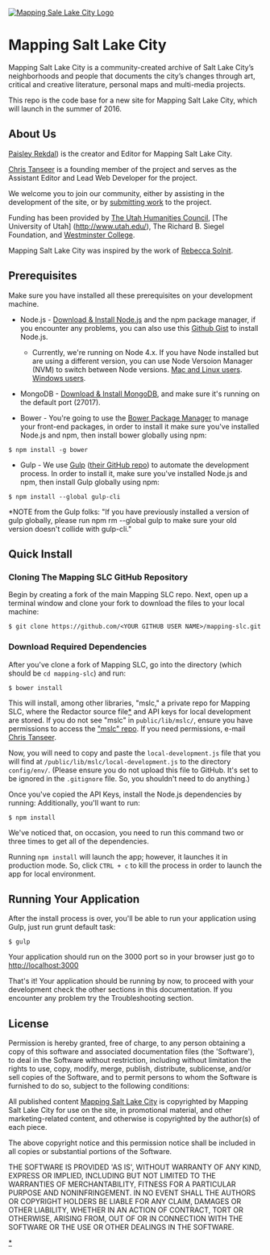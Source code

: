 [![Mapping Sale Lake City Logo](http://www.mappingslc.org/images/mapping.png)](http://mappingslc.org/)

# Mapping Salt Lake City

Mapping Salt Lake City is a community-created archive of Salt Lake City’s neighborhoods and people that documents the city’s changes through art, critical and creative literature, personal maps and multi-media projects.

This repo is the code base for a new site for Mapping Salt Lake City, which will launch in the summer of 2016.


## About Us
[Paisley Rekdal](http://www.paisleyrekdal.com/)) is the creator and Editor for Mapping Salt Lake City.

[Chris Tanseer](http://www.christanseer.com) is a founding member of the project and serves as the Assistant Editor and Lead Web Developer for the project.

We welcome you to join our community, either by assisting in the development of the site, or by [submitting work](http://www.mappingslc.org/index.php?option=com_k2&view=item&layout=item&id=4&Itemid=279) to the project.

Funding has been provided by [The Utah Humanities Council](http://www.utahhumanities.org/), [The University of Utah]
(http://www.utah.edu/), The Richard B. Siegel Foundation, and [Westminster College](http://www.westminstercollege.edu/).

Mapping Salt Lake City was inspired by the work of [Rebecca Solnit](http://rebeccasolnit.net/).


## Prerequisites
Make sure you have installed all these prerequisites on your development machine.

  * Node.js - [Download & Install Node.js](http://www.nodejs.org/download/) and the npm package manager, if you encounter any problems, you can also use this [Github Gist](https://gist.github.com/isaacs/579814) to install Node.js.    
	  
	  * Currently, we're running on Node 4.x. If you have Node installed but are using a different version, you can use Node Versoion Manager (NVM) to switch between Node versions. [Mac and Linux users](https://github.com/creationix/nvm). [Windows users](https://github.com/coreybutler/nvm-windows).    	

  * MongoDB - [Download & Install MongoDB](http://www.mongodb.org/downloads), and make sure it's running on the default port (27017).    

  * Bower - You're going to use the [Bower Package Manager](http://bower.io/) to manage your front-end packages, in order to install it make sure you've installed Node.js and npm, then install bower globally using npm:

```
$ npm install -g bower
```

* Gulp - We use [Gulp](http://gulpjs.com/) ([their GitHub repo](https://github.com/gulpjs/gulp)) to automate the development process. In order to install it, make sure you've installed Node.js and npm, then install Gulp globally using npm:

```
$ npm install --global gulp-cli
```

*NOTE from the Gulp folks: "If you have previously installed a version of gulp globally, please run npm rm --global gulp to make sure your old version doesn't collide with gulp-cli."

## Quick Install

### Cloning The Mapping SLC GitHub Repository
Begin by creating a fork of the main Mapping SLC repo. Next, open up a terminal window and clone your fork to download the files to your local machine:  

```
$ git clone https://github.com/<YOUR GITHUB USER NAME>/mapping-slc.git
```

### Download Required Dependencies

After you've clone a fork of Mapping SLC, go into the directory (which should be `cd mapping-slc`) and run:

```
$ bower install
```

This will install, among other libraries, "mslc," a private repo for Mapping SLC, where the Redactor source file[*](#redactor-misc-info) and API keys for local development are stored. If you do not see "mslc" in `public/lib/mslc/`, ensure you have permissions to access the ["mslc" repo](https://github.com/PoetsRock/mslc). If you need permissions, e-mail [Chris Tanseer](mailto:chris@christanseer.com).

Now, you will need to copy and paste the `local-development.js` file that you will find at `/public/lib/mslc/local-development.js` to the directory `config/env/`. (Please ensure you do not upload this file to GitHub. It's set to be ignored in the `.gitignore` file. So, you shouldn't need to do anything.)

Once you've copied the API Keys, install the Node.js dependencies by running:
Additionally, you'll want to run:

```
$ npm install
```

We've noticed that, on occasion, you need to run this command two or three times to get all of the dependencies.

Running `npm install` will launch the app; however, it launches it in production mode. So, click `CTRL + c` to kill the process in order to launch the app for local environment.

## Running Your Application
After the install process is over, you'll be able to run your application using Gulp, just run grunt default task:

```
$ gulp
```

Your application should run on the 3000 port so in your browser just go to [http://localhost:3000](http://localhost:3000)
                            
That's it! Your application should be running by now, to proceed with your development check the other sections in this documentation. 
If you encounter any problem try the Troubleshooting section.

## License

Permission is hereby granted, free of charge, to any person obtaining
a copy of this software and associated documentation files (the
'Software'), to deal in the Software without restriction, including
without limitation the rights to use, copy, modify, merge, publish,
distribute, sublicense, and/or sell copies of the Software, and to
permit persons to whom the Software is furnished to do so, subject to
the following conditions:

All published content [Mapping Salt Lake City](http://www.mappingslc.org) is copyrighted by Mapping Salt Lake City
for use on the site, in promotional material, and other marketing-related content, and otherwise is copyrighted by the
author(s) of each piece.

The above copyright notice and this permission notice shall be
included in all copies or substantial portions of the Software.

THE SOFTWARE IS PROVIDED 'AS IS', WITHOUT WARRANTY OF ANY KIND,
EXPRESS OR IMPLIED, INCLUDING BUT NOT LIMITED TO THE WARRANTIES OF
MERCHANTABILITY, FITNESS FOR A PARTICULAR PURPOSE AND NONINFRINGEMENT.
IN NO EVENT SHALL THE AUTHORS OR COPYRIGHT HOLDERS BE LIABLE FOR ANY
CLAIM, DAMAGES OR OTHER LIABILITY, WHETHER IN AN ACTION OF CONTRACT,
TORT OR OTHERWISE, ARISING FROM, OUT OF OR IN CONNECTION WITH THE
SOFTWARE OR THE USE OR OTHER DEALINGS IN THE SOFTWARE.


[*](#redactor-misc-info)
